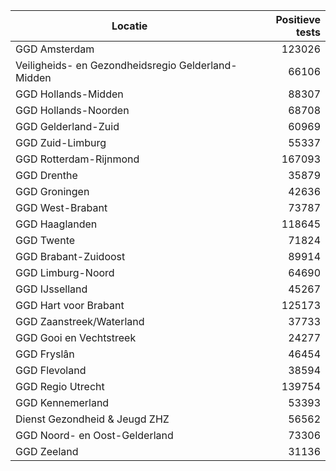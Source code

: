 | Locatie | Positieve tests |
|---------|----------------:|
| GGD Amsterdam                            | 123026 |
| Veiligheids- en Gezondheidsregio Gelderland-Midden | 66106 |
| GGD Hollands-Midden                      | 88307 |
| GGD Hollands-Noorden                     | 68708 |
| GGD Gelderland-Zuid                      | 60969 |
| GGD Zuid-Limburg                         | 55337 |
| GGD Rotterdam-Rijnmond                   | 167093 |
| GGD Drenthe                              | 35879 |
| GGD Groningen                            | 42636 |
| GGD West-Brabant                         | 73787 |
| GGD Haaglanden                           | 118645 |
| GGD Twente                               | 71824 |
| GGD Brabant-Zuidoost                     | 89914 |
| GGD Limburg-Noord                        | 64690 |
| GGD IJsselland                           | 45267 |
| GGD Hart voor Brabant                    | 125173 |
| GGD Zaanstreek/Waterland                 | 37733 |
| GGD Gooi en Vechtstreek                  | 24277 |
| GGD Fryslân                              | 46454 |
| GGD Flevoland                            | 38594 |
| GGD Regio Utrecht                        | 139754 |
| GGD Kennemerland                         | 53393 |
| Dienst Gezondheid & Jeugd ZHZ            | 56562 |
| GGD Noord- en Oost-Gelderland            | 73306 |
| GGD Zeeland                              | 31136 |
